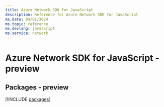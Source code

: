 ```yaml
---
title: Azure Network SDK for JavaScript
description: Reference for Azure Network SDK for JavaScript
ms.date: 04/01/2024
ms.topic: reference
ms.devlang: javascript
ms.service: network
---
```

# Azure Network SDK for JavaScript - preview
## Packages - preview
[!INCLUDE [packages](network-index.md)]
